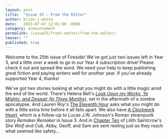 ```yaml
---
layout: post
title:  "Issue 25 — From the Editor"
author: brian-j-white
date:   2015-07-07 12:01:00 -0500
category: announcement
permalink: /issue25/front-matter/from-the-editor/
teaser: ""
published: true
---
```


Welcome to the 25th issue of Fireside! We've got just two issues left in Year 3, and a little over a week to go in our Year 4 subscription drive! Please check it out and spread the word. We need your help to keep publishing great fiction and paying writers well for another year. If you've already  supported Year 4, thanks!

We've got two stories looking at what you might do with a little magic amid the end of the world. There's Helena Bell's [_Look Upon my Works, Ye Mighty, and Despair (In Three Months)_](/issue25/chapter/look-upon-my-works-ye-mighty-and-despair-in-three-months/), set in the aftermath of a zombie apocalypse. And Lauren Roy's [The Eleventh Hour](/issue25/chapter/the-eleventh-hour/) asks what you might do with a little extra time before it all falls apart. We also have [_A Clockwork Heart_](/issue25/chapter/a-clockwork-heart/), which is a follow-up to Lucas J.W. Johnson's Roman steampunk story _Remaker Remaker_ in Issue 3. And in [Chapter Ten](/issue25/chapter/she-wolf-and-cub-chapter-ten/) of Lilith Saintcrow's _She Wolf and Cub_, Abby, Geoff, and Sam are sent reeling just as they reach what seemed like safety…
